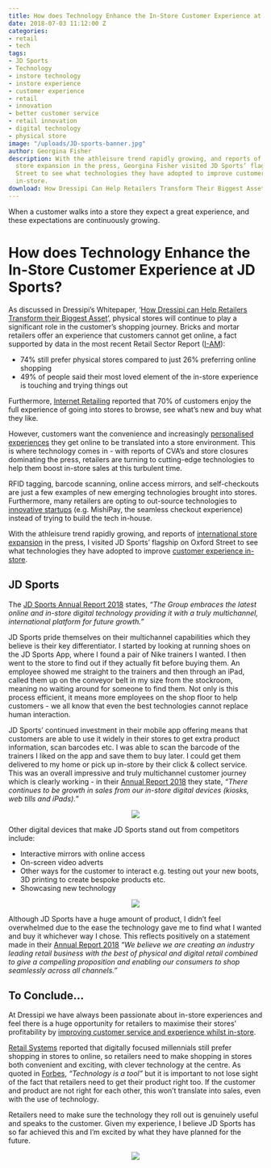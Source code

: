 ```yaml
---
title: How does Technology Enhance the In-Store Customer Experience at JD Sports?
date: 2018-07-03 11:12:00 Z
categories:
- retail
- tech
tags:
- JD Sports
- Technology
- instore technology
- instore experience
- customer experience
- retail
- innovation
- better customer service
- retail innovation
- digital technology
- physical store
image: "/uploads/JD-sports-banner.jpg"
author: Georgina Fisher
description: With the athleisure trend rapidly growing, and reports of international
  store expansion in the press, Georgina Fisher visited JD Sports’ flagship on Oxford
  Street to see what technologies they have adopted to improve customer experience
  in-store.
download: How Dressipi Can Help Retailers Transform Their Biggest Asset
---
```


When a customer walks into a store they expect a great experience, and these expectations are continuously growing.

# How does Technology Enhance the In-Store Customer Experience at JD Sports?

As discussed in Dressipi’s Whitepaper, ‘[How Dressipi can Help Retailers Transform their Biggest Asset](https://dressipi.com/downloads/how-dressipi-can-help-retailers-transform-their-biggest-asset-whitepaper/)’, physical stores will continue to play a significant role in the customer’s shopping journey. Bricks and mortar retailers offer an experience that customers cannot get online, a fact supported by data in the most recent Retail Sector Report ([I-AM](https://i-amonline.com/press/retail-technology-review-2018-retail-sector-report-convergence-continuum/)):

* 74% still prefer physical stores compared to just 26% preferring online shopping
* 49% of people said their most loved element of the in-store experience is touching and trying things out

Furthermore, [Internet Retailing](https://internetretailing.net/themes/themes/-while-81-of-consumers-prefer-physical-stores-so-a-third-can-showroom-15848) reported that 70% of customers enjoy the full experience of going into stores to browse, see what’s new and buy what they like.

However, customers want the convenience and increasingly [personalised experiences](https://dressipi.com/solutions/customer-experience/) they get online to be translated into a store environment. This is where technology comes in - with reports of CVA’s and store closures dominating the press, retailers are turning to cutting-edge technologies to help them boost in-store sales at this turbulent time.

RFID tagging, barcode scanning, online access mirrors, and self-checkouts are just a few examples of new emerging technologies brought into stores. Furthermore, many retailers are opting to out-source technologies to [innovative startups](https://dressipi.com/blog/dressipi-named-one-of-the-top-50-uk-retail-tech-uk-companies-by-tech-london-advocates/) (e.g. MishiPay, the seamless checkout experience) instead of trying to build the tech in-house.

With the athleisure trend rapidly growing, and reports of [international store expansion](https://www.drapersonline.com/news/jd-sports-furthers-international-expansion/7030998.article) in the press, I visited JD Sports’ flagship on Oxford Street to see what technologies they have adopted to improve [customer experience in-store](https://dressipi.com/how-to-improve-customer-experience-instore/).

## JD Sports

The [JD Sports Annual Report 2018](https://www.jdplc.com/~/media/Files/J/Jd-Sports-Fashion-Plc/reports-and-presentations/2018-annual-report-v1.pdf) states, *“The Group embraces the latest online and in-store digital technology providing it with a truly multichannel, international platform for future growth.”*

JD Sports pride themselves on their multichannel capabilities which they believe is their key differentiator. I started by looking at running shoes on the JD Sports App, where I found a pair of Nike trainers I wanted. I then went to the store to find out if they actually fit before buying them. An employee showed me straight to the trainers and then through an iPad, called them up on the conveyor belt in my size from the stockroom, meaning no waiting around for someone to find them. Not only is this process efficient, it means more employees on the shop floor to help customers - we all know that even the best technologies cannot replace human interaction.

JD Sports’ continued investment in their mobile app offering means that customers are able to use it widely in their stores to get extra product information, scan barcodes etc. I was able to scan the barcode of the trainers I liked on the app and save them to buy later. I could get them delivered to my home or pick up in-store by their click & collect service. This was an overall impressive and truly multichannel customer journey which is clearly working - in their [Annual Report 2018](https://www.jdplc.com/~/media/Files/J/Jd-Sports-Fashion-Plc/reports-and-presentations/2018-annual-report-v1.pdf) they state, *“There continues to be growth in sales from our in-store digital devices (kiosks, web tills and iPads).”*

<p style="text-align:center"><img style="margin-left: 0px" src ="/uploads/JD-sports.png"/></p>

Other digital devices that make JD Sports stand out from competitors include:

* Interactive mirrors with online access
* On-screen video adverts
* Other ways for the customer to interact e.g. testing out your new boots, 3D printing to create bespoke products etc.
* Showcasing new technology 

<p style="text-align:center"><img style="margin-left: 0px" src ="/uploads/JD-sports-2.png"/></p>

Although JD Sports have a huge amount of product, I didn’t feel overwhelmed due to the ease the technology gave me to find what I wanted and buy it whichever way I chose. This reflects positively on a statement made in their [Annual Report 2018](https://www.jdplc.com/~/media/Files/J/Jd-Sports-Fashion-Plc/reports-and-presentations/2018-annual-report-v1.pdf) *“We believe we are creating an industry leading retail business with the best of physical and digital retail combined to give a compelling proposition and enabling our consumers to shop seamlessly across all channels.”*

## To Conclude…

At Dressipi we have always been passionate about in-store experiences and feel there is a huge opportunity for retailers to maximise their stores’ profitability by [improving customer service and experience whilst in-store](https://dressipi.com/how-to-improve-customer-experience-instore/).

[Retail Systems](http://www.retail-systems.com/rs/Millennial_Prefer_Store_To_Online_Shopping.php) reported that digitally focused millennials still prefer shopping in stores to online, so retailers need to make shopping in stores both convenient and exciting, with clever technology at the centre. As quoted in [Forbes](https://www.forbes.com/consent/?toURL=https://www.forbes.com/sites/richardkestenbaum/2017/12/10/where-retail-technology-needs-to-go-now/#7d2e8415fc6c), *“Technology is a tool”* but it is important to not lose sight of the fact that retailers need to get their product right too. If the customer and product are not right for each other, this won’t translate into sales, even with the use of technology. 

Retailers need to make sure the technology they roll out is genuinely useful and speaks to the customer. Given my experience, I believe JD Sports has so far achieved this and I’m excited by what they have planned for the future.

<p style="text-align:center"><img style="margin-left: 0px" src ="/uploads/JD%20Sports%20shoes.jpg"/></p>